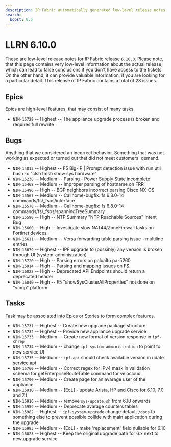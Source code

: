 ```yaml
---
description: IP Fabric automatically generated low-level release notes for version 6.10.0.
search:
  boost: 0.5
---
```


# LLRN 6.10.0

These are low-level release notes for IP Fabric release `6.10.0`. Please note, that this page contains very low-level information about the actual release, which can lead to false conclusions if you don't have access to the tickets. On the other hand, it can provide valuable information, if you are looking for a particular detail. This release of IP Fabric contains a total of 28 issues.

## Epics

Epics are high-level features, that may consist of many tasks.

- `NIM-15729` -- Highest -- The appliance upgrade process is broken and requires full rewrite

## Bugs

Anything that we considered an incorrect behavior. Something that was not working as expected or turned out that did not meet customers' demand.

- `NIM-14813` -- Highest -- F5 Big-IP | Prompt detection issue with run util bash -c "clsh tmsh show sys hardware"
- `NIM-15238` -- Medium -- Parsing - Power Supply State incomplete
- `NIM-15468` -- Medium -- Improper parsing of hostname on FRR
- `NIM-15496` -- High -- BGP neighbors incorrect parsing Cisco NX-OS
- `NIM-15567` -- Medium -- Callhome-bugfix: fs 6.8.0-14 commands/fs/_fsos/interface
- `NIM-15578` -- Medium -- Callhome-bugfix: fs 6.8.0-14 commands/fs/_fsos/spanningTreeSummary
- `NIM-15590` -- High -- NTP Summary "NTP Reachable Sources" Intent Bug
- `NIM-15600` -- High -- Investigate slow NAT44/ZoneFirewall tasks on Fortinet devices
- `NIM-15611` -- Medium -- Versa forwarding table parsing issue - multiline entries
- `NIM-15679` -- Highest -- IPF upgrade to (possibly) any version is broken through UI (system-administration)
- `NIM-15720` -- High -- Parsing errors on paloalto pa-5260
- `NIM-15914` -- High -- Parsing and mapping issues on FS.
- `NIM-16022` -- High -- Deprecated API Endpoints should return a deprecated header
- `NIM-16040` -- High -- F5 "showSysClusterAllProperties" not done on "vcmp" platform

## Tasks

Task may be associated into Epics or Stories to form complex features.

- `NIM-15731` -- Highest -- Create new upgrade package structure
- `NIM-15732` -- Highest -- Provide new appliance upgrade service
- `NIM-15733` -- Medium -- Create new format of version response in `ipf-chrep`
- `NIM-15734` -- Medium -- change `ipf-system-administration` to point to new service UI
- `NIM-15735` -- Medium -- `ipf-api` should check available version in udate service api
- `NIM-15760` -- Medium -- Correct regex for IPv4 mask in validation schema for getEnterpriseRouteTable command for velocloud
- `NIM-15790` -- Medium -- Create page for an avarage user of the appliance
- `NIM-15910` -- Medium -- [EoL] - update Arista, HP and Cisco for 6.10, 7.0 and 7.1
- `NIM-15916` -- Medium -- remove `sys-update.sh` from 6.10 onwards
- `NIM-15959` -- Medium -- Deprecate avarage counters tables
- `NIM-15982` -- Highest -- `ipf-system-upgrade` change default `/docs` to something else to prevent possible collide with main application during the upgrade
- `NIM-15983` -- Medium -- [EoL] - make 'replacement' field nullable for 6.10
- `NIM-16023` -- Highest -- Keep the original upgrade path for 6.x next to new upgrade service
